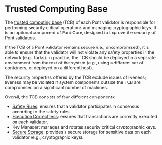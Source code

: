 # Trusted Computing Base

The [trusted computing base](https://en.wikipedia.org/wiki/Trusted_computing_base) (TCB) of each Pont validator
is responsible for performing security critical operations and managing cryptographic keys. It is an optional
component of Pont Core, designed to improve the security of Pont validators.

If the TCB of a Pont validator remains secure (i.e., uncompromised), it is able to ensure that the validator
will not violate any safety properties in the network (e.g., forks). In practice, the TCB should be deployed
in a separate environment from the rest of the system (e.g., using a different set of containers, or deployed
on a different host).

The security properties offered by the TCB exclude issues of liveness; liveness may be violated if system
components outside the TCB are compromised on a significant number of machines.

Overall, the TCB consists of four different components:

* [Safety Rules](safety_rules/README.md): ensures that a validator participates in consensus according to the safety rules.
* [Execution Correctness](execution_correctness/README.md): ensures that transactions are correctly executed on each validator.
* [Key Manager](key_manager/README.md): manages and rotates security critical cryptographic keys.
* [Secure Storage](secure_storage/README.md): provides a secure storage for sensitive data on each validator (e.g., cryptographic keys).
